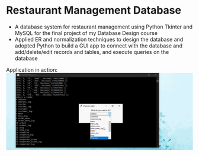 # Restaurant Management Database
- A database system for restaurant management using Python Tkinter and MySQL for the final
project of my Database Design course
- Applied ER and normalization techniques to design the database and adopted Python to build
a GUI app to connect with the database and add/delete/edit records and tables, and execute
queries on the database

Application in action:
<br/>
<a href="featured.gif" target="_blank">
![Restaurant Management Database © Arash Hajisafi](featured.gif)
</a>

